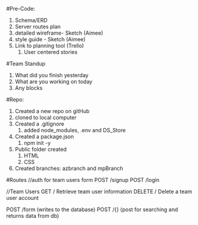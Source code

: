 #Pre-Code:
1. Schema/ERD
2. Server routes plan
3. detailed wireframe- Sketch (Aimee)
4. style guide - Sketch (Aimee)
5. Link to planning tool (Trello)
   1. User centered stories

#Team Standup
1. What did you finish yesterday
2. What are you working on today
3. Any blocks


#Repo:

1. Created a new repo on gitHub
2. cloned to local computer
3. Created a .gitignore
   1. added node_modules, .env and DS_Store
4. Created a package.json
   1. npm init -y
5. Public folder created
   1. HTML
   2. CSS
6. Created branches: azbranch and mpBranch

#Routes
//auth for team users form
POST /signup
POST /login

//Team Users
GET /  Retrieve team user information
DELETE / Delete a team user account

POST /form  (writes to the database)
POST /{} (post for searching and returns data from db)
